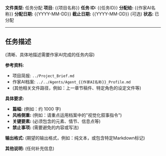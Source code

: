 **文件类型:** 任务分配
**项目:** {{项目名称}}
**任务 ID:** {{任务ID}}
**分配给:** {{作家AI名称}}
**分配日期:** {{YYYY-MM-DD}}
**截止日期:** {{YYYY-MM-DD}} (可选)
**状态:** 已分配

---

## 任务描述

(清晰、具体地描述需要作家AI完成的任务内容)

**参考资料:**
*   项目简报: `../Project_Brief.md`
*   作家AI档案: `../../Agents/Agent_{{作家AI名称}}_Profile.md`
*   (其他相关文件路径，例如：上一章节稿件、特定角色的设定文件等)

**具体要求:**
*   **篇幅:** (例如：约 1000 字)
*   **风格侧重:** (例如：请重点运用档案中的"视觉化叙事指令")
*   **关键要素:** (必须包含的元素、情节、信息点等)
*   **禁止事项:** (需要避免的内容或写法)

**输出格式:**
(期望的输出格式，例如：纯文本，或包含特定Markdown标记)

**其他说明:**
(任何补充信息) 
